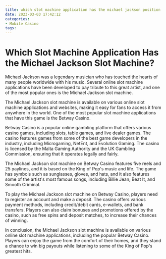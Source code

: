 ```yaml
---
title: which slot machine application has the michael jackson position machine nextbet
date: 2023-03-03 17:42:12
categories:
- Mobile Casino
tags:
---
```

# Which Slot Machine Application Has the Michael Jackson Slot Machine?

Michael Jackson was a legendary musician who has touched the hearts of many people worldwide with his music. Several online slot machine applications have been developed to pay tribute to this great artist, and one of the most popular ones is the Michael Jackson slot machine.

The Michael Jackson slot machine is available on various online slot machine applications and websites, making it easy for fans to access it from anywhere in the world. One of the most popular slot machine applications that have this game is the Betway Casino.

Betway Casino is a popular online gambling platform that offers various casino games, including slots, table games, and live dealer games. The casino features games from some of the best game developers in the industry, including Microgaming, NetEnt, and Evolution Gaming. The casino is licensed by the Malta Gaming Authority and the UK Gambling Commission, ensuring that it operates legally and fairly.

The Michael Jackson slot machine on Betway Casino features five reels and 25 paylines, and it is based on the King of Pop's music and life. The game has symbols such as sunglasses, gloves, and hats, and it also features some of the artist's most famous songs, including Billie Jean, Beat It, and Smooth Criminal.

To play the Michael Jackson slot machine on Betway Casino, players need to register an account and make a deposit. The casino offers various payment methods, including credit/debit cards, e-wallets, and bank transfers. Players can also claim bonuses and promotions offered by the casino, such as free spins and deposit matches, to increase their chances of winning.

In conclusion, the Michael Jackson slot machine is available on various online slot machine applications, including the popular Betway Casino. Players can enjoy the game from the comfort of their homes, and they stand a chance to win big payouts while listening to some of the King of Pop's greatest hits.